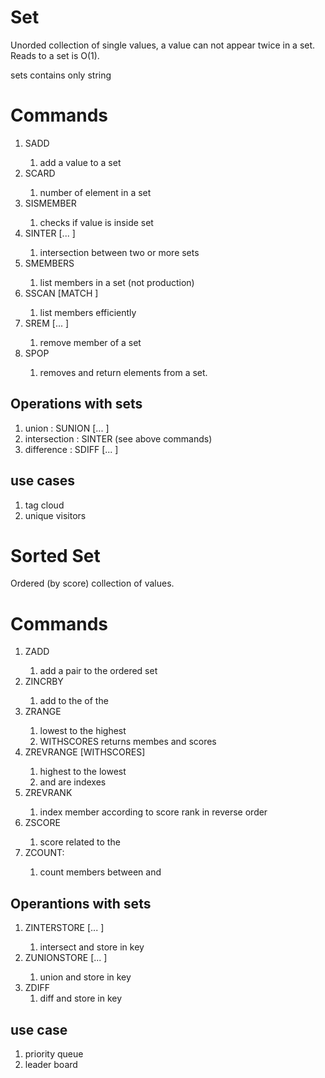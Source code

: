 # Set

Unorded collection of single values, a value can not appear twice in a set.
Reads to a set is O(1).

sets contains only string

# Commands

1. SADD <key>  <value>
   1. add a value to a set
2. SCARD <key>
   1. number of element in a set
3. SISMEMBER <key> <value>
   1. checks if value is inside set
4. SINTER <key> [... <key2>]
   1. intersection between two or more sets
5. SMEMBERS <key> 
   1. list members in a set (not production) 
6. SSCAN <key> <cursor> [MATCH <pattern>]
   1. list members efficiently
7. SREM <key> [... <member>]
   1. remove member of a set
8. SPOP <key> <count>
   1. removes and return <count> elements from  a set.

## Operations with sets

1. union  : SUNION <key-set> [... <key-set> ]
2. intersection : SINTER (see above commands)
3. difference : SDIFF <key-set> [... <key-set>]

##  use cases
1. tag cloud 
2. unique visitors


# Sorted Set

Ordered (by score) collection of values.

# Commands
1. ZADD <key> <score> <member>
   1. add a pair to the ordered set
2. ZINCRBY <key> <increment> <member>
   1. add <increment> to the <score> of the <member>
3. ZRANGE <key> <start> <end>
   1. lowest to the highest
   2. WITHSCORES returns membes and scores
4. ZREVRANGE <key> <start> <end> [WITHSCORES]
   1. highest to the lowest  
   2. <start> and <stop> are indexes
5. ZREVRANK <key> <member>
   1. index member according to score rank in reverse order
6. ZSCORE <key> <member>
   1. score related to the <member> 
7. ZCOUNT: <min>  <max>
   1. count members between <min> and <max> 

## Operantions with sets

1. ZINTERSTORE <destination> <num-keys> [... <key>]
   1. intersect and store in key
2. ZUNIONSTORE <destination> <num-keys> [... <key>]
   1. union and  store in key
3. ZDIFF
   1. diff and store in key


## use case 
1. priority queue 
2. leader board 